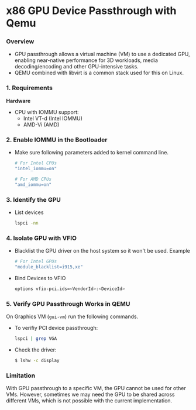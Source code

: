 <!--
    Copyright 2025 TII (SSRC) and the Ghaf contributors
    SPDX-License-Identifier: CC-BY-SA-4.0
-->

# x86 GPU Device Passthrough with Qemu


### Overview

* GPU passthrough allows a virtual machine (VM) to use a dedicated GPU, enabling near-native performance for 3D workloads, media decoding/encoding and other GPU-intensive tasks. 
* QEMU combined with libvirt is a common stack used for this on Linux.

### 1. Requirements
**Hardware**
* CPU with IOMMU support:
    * Intel VT-d (Intel IOMMU)
    * AMD-Vi (AMD)

### 2. Enable IOMMU in the Bootloader
* Make sure following parameters added to kernel command line.

  ```sh
  # For Intel CPUs
  "intel_iommu=on"

  # For AMD CPUs
  "amd_iommu=on"
   ```
### 3. Identify the GPU
* List devices

  ```sh
  lspci -nn
  ```
### 4. Isolate GPU with VFIO
* Blacklist the GPU driver on the host system so it won't be used. Example
  ```sh
  # For Intel GPUs
  "module_blacklist=i915,xe"
  ```
* Bind Devices to VFIO
  ```sh
  options vfio-pci.ids=<VendorId>:<DeviceId>
  ```

### 5. Verify GPU Passthrough Works in QEMU
On Graphics VM (`gui-vm`) run the following commands.

* To verifiy PCI device passthrough:
  ```sh
  lspci | grep VGA
  ```

* Check the driver:
  ```sh
  $ lshw -c display
  ```

### Limitation
With GPU passthrough to a specific VM, the GPU cannot be used for other VMs. However, sometimes we may need the GPU to be shared across different VMs, which is not possible with the current implementation.
